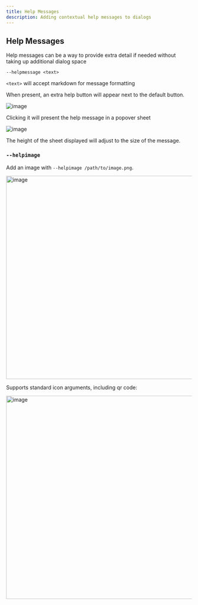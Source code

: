 ```yaml
---
title: Help Messages
description: Adding contextual help messages to dialogs
---
```


## Help Messages

Help messages can be a way to provide extra detail if needed without taking up additional dialog space

`--helpmessage <text>`

`<text>` will accept markdown for message formatting

When present, an extra help button will appear next to the default button.


![image](https://user-images.githubusercontent.com/3598965/216032093-2aede3aa-4cda-402c-9cd7-fa4edb506cfc.png)

Clicking it will present the help message in a popover sheet

![image](https://user-images.githubusercontent.com/3598965/216032203-35960f72-24f5-491e-8d75-b6b43e4a123c.png)

The height of the sheet displayed will adjust to the size of the message.

### `--helpimage`

Add an image with `--helpimage /path/to/image.png`.

<img width="550" alt="image" src="https://github.com/user-attachments/assets/d4c4504f-2e6f-4e83-882f-be0e799c9ffc" />

Supports standard icon arguments, including qr code:

<img width="550" alt="image" src="https://github.com/user-attachments/assets/1c4c99bc-8548-4547-b16b-0dd02cc2c02d" />